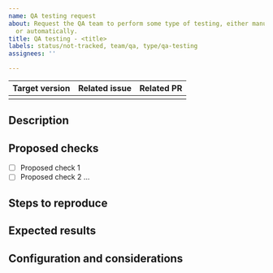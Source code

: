 ```yaml
---
name: QA testing request
about: Request the QA team to perform some type of testing, either manually or automatically.ly
  or automatically.
title: QA testing - <title>
labels: status/not-tracked, team/qa, type/qa-testing
assignees: ''

---
```


| Target version | Related issue | Related PR |
|--------------------|--------------------|-----------------|
|                        |                        |                    |

<!-- Important: No section may be left blank. If not, delete it directly (in principle only Steps to reproduce could be left blank in case of not proceeding, although there are always exceptions). -->

## Description
<!-- Description that puts into context and shows the QA tester the changes that have been made by the developer and need to be tested. -->

## Proposed checks
<!-- Indicate through a list of checkboxes the suggested checks to be carried out by the QA tester -->

- [ ] Proposed check 1
- [ ] Proposed check 2
...

## Steps to reproduce
<!-- 
(DELETE SECTION IF NOT APPLICABLE) If the changes correspond to the fix of a bug or behavior, indicate the steps necessary to reproduce it before the fix 
-->

## Expected results
<!-- Indicate expected results such as behaviors, logs... -->

## Configuration and considerations
<!-- 
Indicate considerations to take into account when performing the testing that may not be very intuitive.

If any configuration has to be applied, it should be indicated as far as possible.
-->
